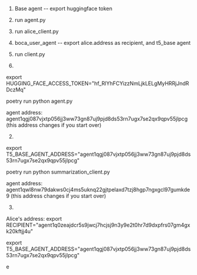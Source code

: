 1. Base agent -- export huggingface token
2. run agent.py
3. run alice_client.py
4. boca_user_agent -- export alice.address as recipient, and t5_base agent
5. run client.py


1.

export HUGGING_FACE_ACCESS_TOKEN="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"

poetry run python agent.py

agent address: agent1qgj087vjxtp056jj3ww73gn87uj9pjd8ds53rn7ugx7se2qx9qpv55jlpcg
(this address changes if you start over)



2. 

export T5_BASE_AGENT_ADDRESS="agent1qgj087vjxtp056jj3ww73gn87uj9pjd8ds53rn7ugx7se2qx9qpv55jlpcg"

poetry run python summarization_client.py

agent address: agent1qwl8nw79dakws0cj4ms5uknq22gjtpelaxd7tzj8hgp7ngxgcl97gumkde9
(this address changes if you start over)



3.
Alice's address:
export RECIPIENT="agent1q0zeajdcr5s9jwcj7hcjsj9n3y9e2t0hr7d9dxpfrs07gm4gxk20kftjj4u"

export T5_BASE_AGENT_ADDRESS="agent1qgj087vjxtp056jj3ww73gn87uj9pjd8ds53rn7ugx7se2qx9qpv55jlpcg"


e